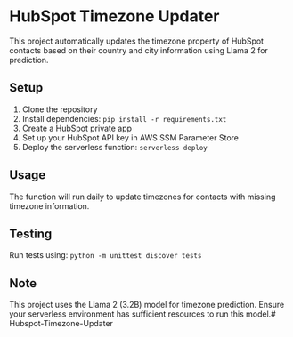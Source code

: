 # HubSpot Timezone Updater

This project automatically updates the timezone property of HubSpot contacts based on their country and city information using Llama 2 for prediction.

## Setup

1. Clone the repository
2. Install dependencies: `pip install -r requirements.txt`
3. Create a HubSpot private app
4. Set up your HubSpot API key in AWS SSM Parameter Store
5. Deploy the serverless function: `serverless deploy`
   

## Usage

The function will run daily to update timezones for contacts with missing timezone information.

## Testing

Run tests using: `python -m unittest discover tests`

## Note

This project uses the Llama 2 (3.2B) model for timezone prediction. Ensure your serverless environment has sufficient resources to run this model.#   H u b s p o t - T i m e z o n e - U p d a t e r 
 
 
